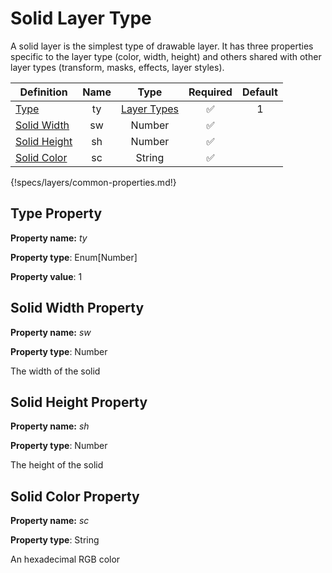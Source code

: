 # Solid Layer Type

A solid layer is the simplest type of drawable layer. It has three properties
specific to the layer type (color, width, height) and others shared with other
layer types (transform, masks, effects, layer styles).

Definition | Name | Type | Required | Default
-- | :--: | :--: | :--: | :--:
[Type](#type-property) | ty | [Layer Types](../../properties/layer-types) | ✅ | 1
[Solid Width](#solid-width-property) | sw | Number | ✅
[Solid Height](#solid-height-property) | sh | Number | ✅
[Solid Color](#solid-color-property) | sc | String | ✅
{!specs/layers/common-properties.md!}

## Type Property

**Property name:** *ty*

**Property type**: Enum[Number]

**Property value**: 1

## Solid Width Property

**Property name:** *sw*

**Property type**: Number

The width of the solid

## Solid Height Property

**Property name:** *sh*

**Property type**: Number

The height of the solid

## Solid Color Property

**Property name:** *sc*

**Property type**: String

An hexadecimal RGB color

